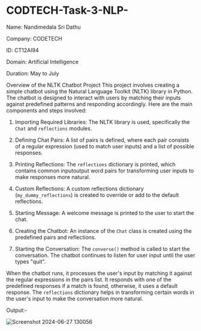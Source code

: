 # CODTECH-Task-3-NLP-
Name: Nandimedala Sri Dathu

Company: CODETECH

ID: CT12AI94

Domain: Artificial Intelligence

Duration: May to July

 Overview of the NLTK Chatbot Project
This project involves creating a simple chatbot using the Natural Language Toolkit (NLTK) library in Python. The chatbot is designed to interact with users by matching their inputs against predefined patterns and responding accordingly. Here are the main components and steps involved:
1. Importing Required Libraries:
     The NLTK library is used, specifically the `Chat` and `reflections` modules.

2. Defining Chat Pairs:
     A list of pairs is defined, where each pair consists of a regular expression (used to match user inputs) and a list of possible responses.

3. Printing Reflections:
     The `reflections` dictionary is printed, which contains common inputoutput word pairs for transforming user inputs to make responses more natural.

4. Custom Reflections:
     A custom reflections dictionary (`my_dummy_reflections`) is created to override or add to the default reflections.

5. Starting Message:
     A welcome message is printed to the user to start the chat.

6. Creating the Chatbot:
     An instance of the `Chat` class is created using the predefined pairs and reflections.

7. Starting the Conversation:
     The `converse()` method is called to start the conversation. The chatbot continues to listen for user input until the user types "quit".

When the chatbot runs, it processes the user's input by matching it against the regular expressions in the pairs list. It responds with one of the predefined responses if a match is found, otherwise, it uses a default response. The `reflections` dictionary helps in transforming certain words in the user's input to make the conversation more natural.

Output:-


![Screenshot 2024-06-27 130056](https://github.com/sridathu/CODTECH-Task-3-NLP-/assets/89682010/5fb9426b-f1bb-4455-8743-1fc7c7fd83d7)


